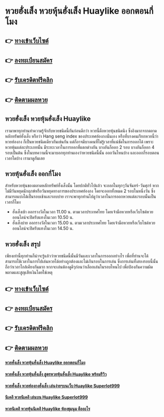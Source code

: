# หวยฮั่งเส็ง หวยหุ้นฮั่งเส็ง Huaylike ออกตอนกี่โมง

## 👉 [ทางเข้าเว็บไซต์](https://bit.ly/3qGDSgX)
## 👉 [ลงทะเบียนสมัคร](https://bit.ly/3qGDSgX)
## 👉 [รับเครดิตฟรีคลิก](https://bit.ly/3qGDSgX)
## 👉 [ติดตามผลหวย](https://bit.ly/3qGDSgX)

## หวยฮั่งเส็ง หวยหุ้นฮั่งเส็ง Huaylike
เรามาพาทุกท่านทำความรู้จักกับหวยชนิดนี้กันก่อนดีกว่า หวยนี้คือหวยหุ้นชนิดนึง ซึ่งอิงมากจากตลาดหลักทรัพย์ฮั่งเส็ง หรือว่า Hang seng index ของประเทศฮ่องกงนั่นเอง หรือที่บางคนเรียกหวยนี้ว่าหวยฮ่องกง ก็เป็นหวยชนิดเดียวกันเช่นกัน แต่ก็อาจมีบางคนที่ไม่รู้เวลาที่แน่ชัดในการออกได้ เพราะหวยหุ้นแต่ละประเภทนั้น มีระยะเวลาในการออกที่แตกต่างกัน บางอันก็ออก 2 รอบ บางอันก็ออก 4 รอบเป็นต้น ซึ่งในบทความนี้จะมาบอกทุกท่านเองว่าหวยชนิดนี้นั้น ออกวันไหนบ้าง และออกกี่รอบตอนเวลาใดบ้าง เรามาดูกันเลย

## หวยหุ้นฮั่งเส็ง ออกกี่โมง
สำหรับหวยหุ้นของตลาดหลักทรัพย์ฮั่งเส็งนั้น โดยปกติทั่วไปแล้ว จะออกในทุกๆวันจันทร์-วันศุกร์ หากไม่มีวันหยุดนักฤกษ์หรือวันหยุดทางการของประเทศฮ่องกง โดยจะออกทั้งหมด 2 รอบในหนึ่งวัน ซึ่งสามารถแบ่งได้เป็นรอบเช้าและรอบบ่าย เราจะพาทุกท่านไปดูว่าเวลาในการออกหวยแต่ละรอบนั้นเป็นเวลากี่โมง
- ฮั่งเส็งเช้า ออกรางวัลในเวลา 11.00 น. ตามเวลาประเทศไทย โดยเจ้ามือหวยหรือเว็บไซต์หวยออนไลน์จะปิดรับแทงในเวลา 10.50 น. 
- ฮั่งเส็งบ่าย ออกรางวัลในเวลา 15.00 น. ตามเวลาประเทศไทย โดยเจ้ามือหวยหรือเว็บไซต์หวยออนไลน์จะปิดรับแทงในเวลา 14.50 น. 

## หวยฮั่งเส็ง สรุป 
เพียงเท่านี้ทุกท่านก็น่าจะรู้แล้วว่าหวยชนิดนี้นั้นมีวันและเวลาในการออกอย่างไร เพื่อที่ท่านจะได้สามารถใช้เวลาในการไปเล่นหวยได้อย่างถูกต้องและไม่เกินรอบในการเล่น ซึ่งการเล่นทั้งสองรอบนี้นั้นถือว่าเวลาใกล้เคียงกันมาก หากจะเล่นต้องดูดีๆก่อนว่าเลือกเล่นในรอบไหนไป เพื่อป้องกันความผิดพลาดและสูญเสียเงินโดยใช่เหตุ

## 👉 [ทางเข้าเว็บไซต์](https://bit.ly/3qGDSgX)
## 👉 [ลงทะเบียนสมัคร](https://bit.ly/3qGDSgX)
## 👉 [รับเครดิตฟรีคลิก](https://bit.ly/3qGDSgX)
## 👉 [ติดตามผลหวย](https://bit.ly/3qGDSgX)

#### [หวยฮั่งเส็ง หวยหุ้นฮั่งเส็ง Huaylike ออกตอนกี่โมง](https://atom.io/themes/หวยฮั่งเส็ง%20หวยหุ้นฮั่งเส็ง%20Huaylike%20ออกตอนกี่โมง)
#### [หวยฮั่งเส็ง หวยหุ้นฮั่งเส็ง สูตรหวยหุ้นฮั่งเส็ง Huaylike พร้อมรีวิว](https://atom.io/themes/หวยฮั่งเส็ง%20หวยหุ้นฮั่งเส็ง%20สูตรหวยหุ้นฮั่งเส็ง%20Huaylike%20พร้อมรีวิว)
#### [หวยฮั่งเส็ง หวยฮ่องกงฮั่งเส็ง เล่นง่ายๆบนเว็บ Huaylike Superlot999](https://atom.io/themes/หวยฮั่งเส็ง%20หวยฮ่องกงฮั่งเส็ง%20เล่นง่ายๆบนเว็บ%20Huaylike%20Superlot999)
#### [นิเคอิ หวยนิเคอิ เล่นบน Huaylike Superlot999](https://atom.io/themes/นิเคอิ%20หวยนิเคอิ%20เล่นบน%20Huaylike%20Superlot999)
#### [หวยนิเคอิ หวยหุ้นนิเคอิ Huaylike ห้องชุมนุม คืออะไร](https://atom.io/themes/หวยนิเคอิ%20หวยหุ้นนิเคอิ%20Huaylike%20ห้องชุมนุม%20คืออะไร)